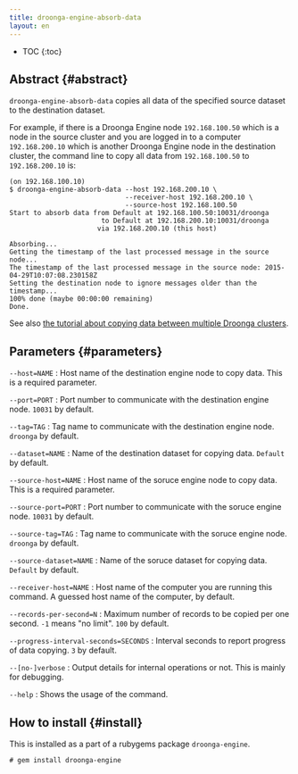 ```yaml
---
title: droonga-engine-absorb-data
layout: en
---
```


* TOC
{:toc}

## Abstract {#abstract}

`droonga-engine-absorb-data` copies all data of the specified source dataset to the destination dataset.

For example, if there is a Droonga Engine node `192.168.100.50` which is a node in the source cluster and you are logged in to a computer `192.168.200.10` which is another Droonga Engine node in the destination cluster, the command line to copy all data from `192.168.100.50` to `192.168.200.10` is:

~~~
(on 192.168.100.10)
$ droonga-engine-absorb-data --host 192.168.200.10 \
                             --receiver-host 192.168.200.10 \
                             --source-host 192.168.100.50
Start to absorb data from Default at 192.168.100.50:10031/droonga
                       to Default at 192.168.200.10:10031/droonga
                      via 192.168.200.10 (this host)

Absorbing...
Getting the timestamp of the last processed message in the source node...
The timestamp of the last processed message in the source node: 2015-04-29T10:07:08.230158Z
Setting the destination node to ignore messages older than the timestamp...
100% done (maybe 00:00:00 remaining)
Done.
~~~

See also [the tutorial about copying data between multiple Droonga clusters](/tutorial/dump-restore/).


## Parameters {#parameters}

`--host=NAME`
: Host name of the destination engine node to copy data.
  This is a required parameter.

`--port=PORT`
: Port number to communicate with the destination engine node.
  `10031` by default.

`--tag=TAG`
: Tag name to communicate with the destination engine node.
  `droonga` by default.

`--dataset=NAME`
: Name of the destination dataset for copying data.
  `Default` by default.

`--source-host=NAME`
: Host name of the soruce engine node to copy data.
  This is a required parameter.

`--source-port=PORT`
: Port number to communicate with the soruce engine node.
  `10031` by default.

`--source-tag=TAG`
: Tag name to communicate with the soruce engine node.
  `droonga` by default.

`--source-dataset=NAME`
: Name of the soruce dataset for copying data.
  `Default` by default.

`--receiver-host=NAME`
: Host name of the computer you are running this command.
  A guessed host name of the computer, by default.

`--records-per-second=N`
: Maximum number of records to be copied per one second.
  `-1` means "no limit".
  `100` by default.

`--progress-interval-seconds=SECONDS`
: Interval seconds to report progress of data copying.
  `3` by default.

`--[no-]verbose`
: Output details for internal operations or not.
  This is mainly for debugging.

`--help`
: Shows the usage of the command.

## How to install {#install}

This is installed as a part of a rubygems package `droonga-engine`.

~~~
# gem install droonga-engine
~~~

